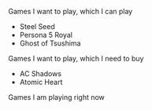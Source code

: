 Games I want to play, which I can play
- Steel Seed
- Persona 5 Royal
- Ghost of Tsushima

Games I want to play, which I need to buy
- AC Shadows
- Atomic Heart

Games I am playing right now